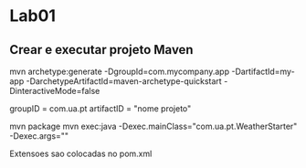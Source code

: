 # Lab01

## Crear e executar projeto Maven 

mvn archetype:generate -DgroupId=com.mycompany.app -DartifactId=my-app -DarchetypeArtifactId=maven-archetype-quickstart -DinteractiveMode=false

groupID = com.ua.pt
artifactID = "nome projeto"

mvn package
mvn exec:java -Dexec.mainClass="com.ua.pt.WeatherStarter" -Dexec.args=""

Extensoes sao colocadas no pom.xml
